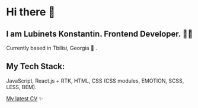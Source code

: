 # Hi there 👋
## I am Lubinets Konstantin. Frontend Developer. 👩‍💻

Currently based in Tbilisi, Georgia :sunrise: .

## My Tech Stack:
JavaScript, React.js + RTK, HTML, CSS (CSS modules, EMOTION, SCSS, LESS, BEM).

[My latest CV](https://www.notion.so/Lubinets-Konstantin-36183609e9ed42ecb028124fb425d3a0 "My latest CV") ✨


<!--
**lubinetskn/lubinetskn** is a ✨ _special_ ✨ repository because its `README.md` (this file) appears on your GitHub profile.

Here are some ideas to get you started:

- 🔭 I’m currently working on ...
- 🌱 I’m currently learning ...
- 👯 I’m looking to collaborate on ...
- 🤔 I’m looking for help with ...
- 💬 Ask me about ...
- 📫 How to reach me: ...
- 😄 Pronouns: ...
- ⚡ Fun fact: ...
-->
